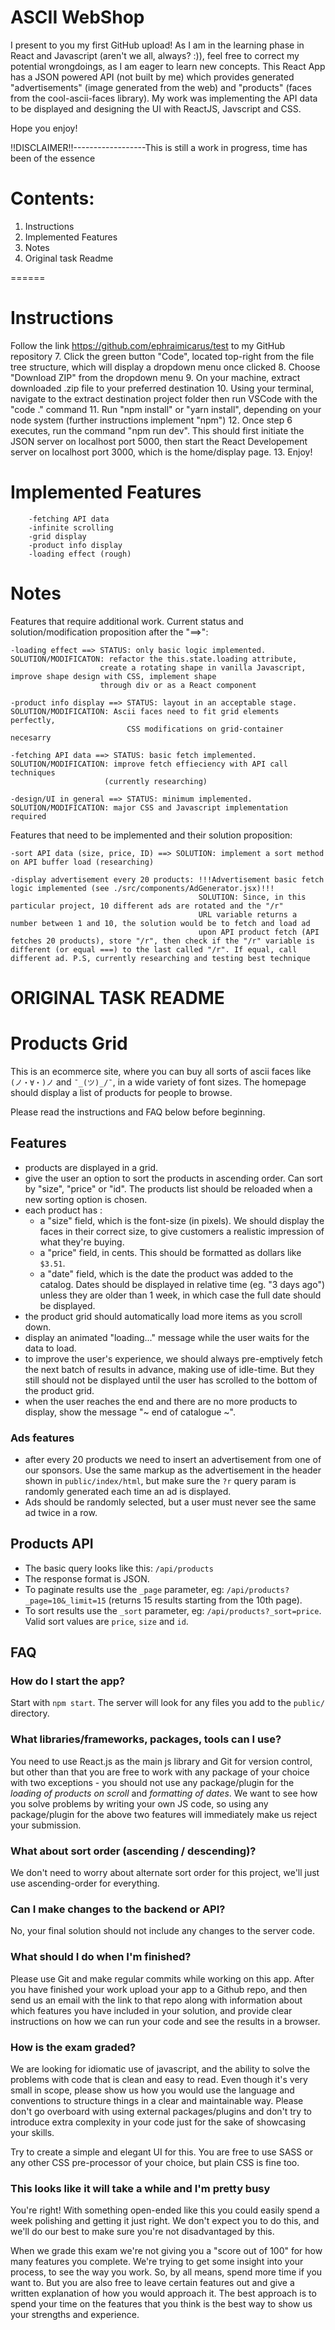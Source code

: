 # ASCII WebShop

I present to you my first GitHub upload! As I am in the learning phase in React and Javascript (aren't we all, always? :)),
feel free to correct my potential wrongdoings, as I am eager to learn new concepts.
This React App has a JSON powered API (not built by me) which provides generated "advertisements" (image generated from the web)
and "products" (faces from the cool-ascii-faces library).
My work was implementing the API data to be displayed and designing the UI with ReactJS, Javscript and CSS.

Hope you enjoy!

!!DISCLAIMER!!------------------This is still a work in progress, time has been of the essence

# Contents:

1. Instructions
2. Implemented Features
3. Notes
4. Original task Readme

======

# Instructions

Follow the link https://github.com/ephraimicarus/test to my GitHub repository 7. Click the green button "Code", located top-right from the file tree structure, which will display a dropdown menu once clicked 8. Choose "Download ZIP" from the dropdown menu 9. On your machine, extract downloaded .zip file to your preferred destination 10. Using your terminal, navigate to the extract destination project folder then run VSCode with the "code ." command 11. Run "npm install" or "yarn install", depending on your node system (further instructions implement "npm") 12. Once step 6 executes, run the command "npm run dev". This should first initiate the JSON server on localhost port 5000,
then start the React Developement server on localhost port 3000, which is the home/display page. 13. Enjoy!

# Implemented Features

        -fetching API data
        -infinite scrolling
        -grid display
        -product info display
        -loading effect (rough)

# Notes

Features that require additional work. Current status and solution/modification proposition after the "==>":

    -loading effect ==> STATUS: only basic logic implemented. SOLUTION/MODIFICATON: refactor the this.state.loading attribute,
                        create a rotating shape in vanilla Javascript, improve shape design with CSS, implement shape
                        through div or as a React component

    -product info display ==> STATUS: layout in an acceptable stage. SOLUTION/MODIFICATION: Ascii faces need to fit grid elements perfectly,
                              CSS modifications on grid-container necesarry

    -fetching API data ==> STATUS: basic fetch implemented. SOLUTION/MODIFICATION: improve fetch effieciency with API call techniques
                         (currently researching)

    -design/UI in general ==> STATUS: minimum implemented. SOLUTION/MODIFICATION: major CSS and Javascript implementation required

Features that need to be implemented and their solution proposition:

    -sort API data (size, price, ID) ==> SOLUTION: implement a sort method on API buffer load (researching)

    -display advertisement every 20 products: !!!Advertisement basic fetch logic implemented (see ./src/components/AdGenerator.jsx)!!!
                                              SOLUTION: Since, in this particular project, 10 different ads are rotated and the "/r"
                                              URL variable returns a number between 1 and 10, the solution would be to fetch and load ad
                                              upon API product fetch (API fetches 20 products), store "/r", then check if the "/r" variable is different (or equal ===) to the last called "/r". If equal, call different ad. P.S, currently researching and testing best technique


# ORIGINAL TASK README

# Products Grid

This is an ecommerce site, where you can buy all sorts of ascii faces like `(ノ・∀・)ノ` and `¯_(ツ)_/¯`, in a wide variety of font sizes. The homepage should display a list of products for people to browse.

Please read the instructions and FAQ below before beginning.

## Features

- products are displayed in a grid.
- give the user an option to sort the products in ascending order. Can sort by "size", "price" or "id". The products list should be reloaded when a new sorting option is chosen.
- each product has :
  - a "size" field, which is the font-size (in pixels). We should display the faces in their correct size, to give customers a realistic impression of what they're buying.
  - a "price" field, in cents. This should be formatted as dollars like `$3.51`.
  - a "date" field, which is the date the product was added to the catalog. Dates should be displayed in relative time (eg. "3 days ago") unless they are older than 1 week, in which case the full date should be displayed.
- the product grid should automatically load more items as you scroll down.
- display an animated "loading..." message while the user waits for the data to load.
- to improve the user's experience, we should always pre-emptively fetch the next batch of results in advance, making use of idle-time. But they still should not be displayed until the user has scrolled to the bottom of the product grid.
- when the user reaches the end and there are no more products to display, show the message "~ end of catalogue ~".

### Ads features

- after every 20 products we need to insert an advertisement from one of our sponsors. Use the same markup as the advertisement in the header shown in `public/index/html`, but make sure the `?r` query param is randomly generated each time an ad is displayed.
- Ads should be randomly selected, but a user must never see the same ad twice in a row.

## Products API

- The basic query looks like this: `/api/products`
- The response format is JSON.
- To paginate results use the `_page` parameter, eg: `/api/products?_page=10&_limit=15` (returns 15 results starting from the 10th page).
- To sort results use the `_sort` parameter, eg: `/api/products?_sort=price`. Valid sort values are `price`, `size` and `id`.

## FAQ

### How do I start the app?

Start with `npm start`. The server will look for any files you add to the `public/` directory.

### What libraries/frameworks, packages, tools can I use?

You need to use React.js as the main js library and Git for version control, but other than that you are free to work with any package of your choice with two exceptions - you should not use any package/plugin for the _loading of products on scroll_ and _formatting of dates_. We want to see how you solve problems by writing your own JS code, so using any package/plugin for the above two features will immediately make us reject your submission.

### What about sort order (ascending / descending)?

We don't need to worry about alternate sort order for this project, we'll just use ascending-order for everything.

### Can I make changes to the backend or API?

No, your final solution should not include any changes to the server code.

### What should I do when I'm finished?

Please use Git and make regular commits while working on this app. After you have finished your work upload your app to a Github repo, and then send us an email with the link to that repo along with information about which features you have included in your solution, and provide clear instructions on how we can run your code and see the results in a browser.

### How is the exam graded?

We are looking for idiomatic use of javascript, and the ability to solve the problems with code that is clean and easy to read. Even though it's very small in scope, please show us how you would use the language and conventions to structure things in a clear and maintainable way. Please don't go overboard with using external packages/plugins and don't try to introduce extra complexity in your code just for the sake of showcasing your skills.

Try to create a simple and elegant UI for this. You are free to use SASS or any other CSS pre-processor of your choice, but plain CSS is fine too.

### This looks like it will take a while and I'm pretty busy

You're right! With something open-ended like this you could easily spend a week polishing and getting it just right. We don't expect you to do this, and we'll do our best to make sure you're not disadvantaged by this.

When we grade this exam we're not giving you a "score out of 100" for how many features you complete. We're trying to get some insight into your process, to see the way you work. So, by all means, spend more time if you want to. But you are also free to leave certain features out and give a written explanation of how you would approach it. The best approach is to spend your time on the features that you think is the best way to show us your strengths and experience.
